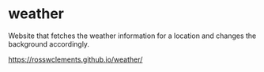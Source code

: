 # weather

Website that fetches the weather information for a location and changes the background accordingly.

https://rosswclements.github.io/weather/
